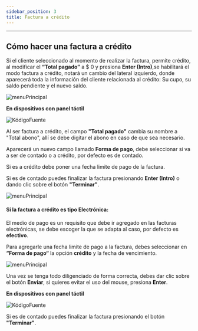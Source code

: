 ```yaml
---
sidebar_position: 3
title: Factura a crédito
---
```


---

## Cómo hacer una factura a crédito

Si el cliente seleccionado al momento de realizar la factura, permite crédito, al modificar el **“Total pagado”** a $ 0 y presiona **Enter (Intro)**,se habilitará el modo factura a crédito, notará un cambio del lateral izquierdo, donde aparecerá toda la información del cliente relacionada al crédito: Su cupo, su saldo pendiente y el nuevo saldo.

![menuPrincipal](/img/facturacion/facturaCredito/info_credito.png)

**En dispositivos con panel táctil**

![KódigoFuente](/img/facturacion/facturaCredito/tactilFacturaCredito/tc_info_credito.png)

Al ser factura a crédito, el campo **"Total pagado"** cambia su nombre a "Total abono", allí se debe digitar el abono en caso de que sea necesario.

Aparecerá un nuevo campo llamado **Forma de pago**, debe seleccionar si va a ser de contado o a crédito, por defecto es de contado.

Si es a crédito debe poner una fecha limite de pago de la factura.

Si es de contado puedes finalizar la factura presionando **Enter (Intro)** o dando clic sobre el botón **"Terminar"**.

![menuPrincipal](/img/facturacion/facturaCredito/totalizar_credito.png)

#### Si la factura a crédito es tipo **Electrónica**:

El medio de pago es un requisito que debe ir agregado en las facturas electrónicas, se debe escoger la que se adapta al caso, por defecto es **efectivo**.

Para agregarle una fecha limite de pago a la factura, debes seleccionar en **“Forma de pago“** la opción **crédito** y la fecha de vencimiento.

![menuPrincipal](/img/facturacion/facturaCredito/totalizar_creditoFE.png)

Una vez se tenga todo diligenciado de forma correcta, debes dar clic sobre el botón **Enviar**, si quieres evitar el uso del mouse, presiona **Enter**.

**En dispositivos con panel táctil**

![KódigoFuente](/img/facturacion/facturaCredito/tactilFacturaCredito/tc_info_credito.png)

Si es de contado puedes finalizar la factura presionando el botón **"Terminar"**.

